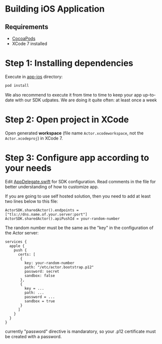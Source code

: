 # Building iOS Application

## Requirements
* [CocoaPods](https://cocoapods.org/)
* XCode 7 installed

# Step 1: Installing dependencies

Execute in [app-ios](../../app-ios) directory:
```bash
pod install
```

We also recommend to execute it from time to time to keep your app up-to-date with our SDK udpates. 
We are doing it quite often: at least once a week

# Step 2: Open project in XCode

Open generated **workspace** (file name ```Actor.xcodeworkspace```, not the ```Actor.xcodeproj```) in XCode 7. 

# Step 3: Configure app according to your needs 
Edit [AppDelegate.swift](../../app-ios/Actor/AppDelegate.swift) for SDK configuration. Read comments in the file for better understanding of how to customize app.

If you are going to use self hosted solution, then you need to add at least two lines below to this file:

```
ActorSDK.sharedActor().endpoints = ["tls://dns.name.of.your.server:port"]
ActorSDK.sharedActor().apiPushId = your-random-number
```

The random number must be the same as the "key" in the configuration of the Actor server:

```
services {
  apple {
    push {
      certs: [
       {
         key: your-random-number
         path: "/etc/actor.bootstrap.p12"
         password: secret
         sandbox: false
       }, 
	   {
       	 key = ...
         path: ...
         password = ...
         sandbox = true
	   }
      ]
    }
  }
}
```

currently "password" directive is mandaratory, so your .p12 certificate must be created with a password.
